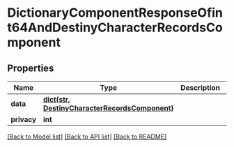 # DictionaryComponentResponseOfint64AndDestinyCharacterRecordsComponent

## Properties
Name | Type | Description | Notes
------------ | ------------- | ------------- | -------------
**data** | [**dict(str, DestinyCharacterRecordsComponent)**](DestinyCharacterRecordsComponent.md) |  | [optional] 
**privacy** | **int** |  | [optional] 

[[Back to Model list]](../README.md#documentation-for-models) [[Back to API list]](../README.md#documentation-for-api-endpoints) [[Back to README]](../README.md)


